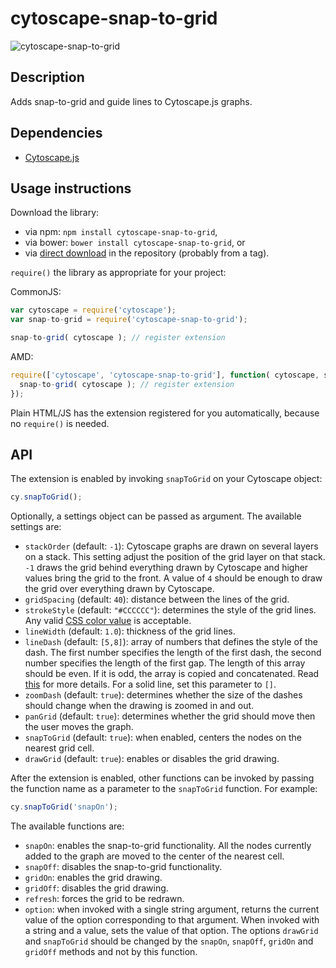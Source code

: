 cytoscape-snap-to-grid
================================================================================
![cytoscape-snap-to-grid][picture]

## Description

Adds snap-to-grid and guide lines to Cytoscape.js graphs.


## Dependencies

 * [Cytoscape.js]


## Usage instructions

Download the library:
 * via npm: `npm install cytoscape-snap-to-grid`,
 * via bower: `bower install cytoscape-snap-to-grid`, or
 * via [direct download] in the repository (probably from a tag).

`require()` the library as appropriate for your project:

CommonJS:
```js
var cytoscape = require('cytoscape');
var snap-to-grid = require('cytoscape-snap-to-grid');

snap-to-grid( cytoscape ); // register extension
```

AMD:
```js
require(['cytoscape', 'cytoscape-snap-to-grid'], function( cytoscape, snap-to-grid ){
  snap-to-grid( cytoscape ); // register extension
});
```

Plain HTML/JS has the extension registered for you automatically, because no `require()` is needed.


## API

The extension is enabled by invoking `snapToGrid` on your Cytoscape object:

```js
cy.snapToGrid();
```

Optionally, a settings object can be passed as argument. The available settings are:

* `stackOrder` (default: `-1`): Cytoscape graphs are drawn on several layers on a stack. This setting adjust the position of the grid layer on that stack. `-1` draws the grid behind everything drawn by Cytoscape and higher values bring the grid to the front. A value of `4` should be enough to draw the grid over everything drawn by Cytoscape.
* `gridSpacing` (default: `40`): distance between the lines of the grid.
* `strokeStyle` (default: `"#CCCCCC"`): determines the style of the grid lines. Any valid [CSS color value] is acceptable.
* `lineWidth` (default: `1.0`): thickness of the grid lines.
* `lineDash` (default: `[5,8]`): array of numbers that defines the style of the dash. The first number specifies the length of the first dash, the second number specifies the length of the first gap. The length of this array should be even. If it is odd, the array is copied and concatenated. Read [this] for more details. For a solid line, set this parameter to `[]`.
* `zoomDash` (default: `true`): determines whether the size of the dashes should change when the drawing is zoomed in and out.
* `panGrid` (default: `true`): determines whether the grid should move then the user moves the graph.
* `snapToGrid` (default: `true`): when enabled, centers the nodes on the nearest grid cell.
* `drawGrid` (default: `true`): enables or disables the grid drawing.

After the extension is enabled, other functions can be invoked by passing the function name as a parameter to the `snapToGrid` function. For example:
```js
cy.snapToGrid('snapOn');
```

The available functions are:
* `snapOn`: enables the snap-to-grid functionality. All the nodes currently added to the graph are moved to the center of the nearest cell.
* `snapOff`: disables the snap-to-grid functionality.
* `gridOn`: enables the grid drawing.
* `gridOff`: disables the grid drawing.
* `refresh`: forces the grid to be redrawn.
* `option`: when invoked with a single string argument, returns the current value of the option corresponding to that argument. When invoked with a string and a value, sets the value of that option. The options `drawGrid` and `snapToGrid` should be changed by the `snapOn`, `snapOff`, `gridOn` and `gridOff` methods and not by this function.


[Cytoscape.js]: http://js.cytoscape.org/
[direct download]: /tags
[CSS color value]: https://developer.mozilla.org/en-US/docs/Web/CSS/color_value
[this]: https://developer.mozilla.org/en-US/docs/Web/API/CanvasRenderingContext2D/setLineDash
[picture]: /snap-to-grid.png
